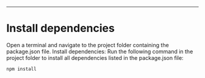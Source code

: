 - - - - 
    

# Install dependencies #
Open a terminal and navigate to the project folder containing the package.json file.
Install dependencies: Run the following command in the project folder to install all dependencies listed in the package.json file:
    
    npm install
